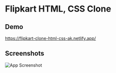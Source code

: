 
# Flipkart HTML, CSS Clone




## Demo

https://flipkart-clone-html-css-ak.netlify.app/
## Screenshots

![App Screenshot](https://i.ibb.co/VTZwn5s/Screenshot-from-2023-01-12-10-50-26.png)

